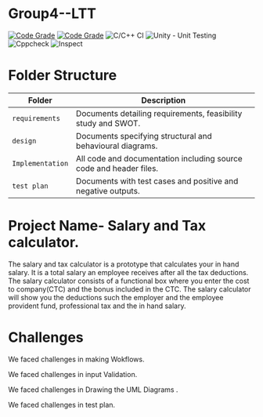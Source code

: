 # Group4--LTT
[![Code Grade](https://www.code-inspector.com/project/19015/score/svg)](https://frontend.code-inspector.com/public/project/19015/Group4--LTT/dashboard)
[![Code Grade](https://www.code-inspector.com/project/19015/status/svg)](https://frontend.code-inspector.com/public/project/19015/Group4--LTT/dashboard)
![C/C++ CI](https://github.com/shreyansh1406/Group4--LTT/workflows/C/C++%20CI/badge.svg)
![Unity - Unit Testing](https://github.com/shreyansh1406/Group4--LTT/workflows/Unity%20-%20Unit%20Testing/badge.svg)
![Cppcheck](https://github.com/shreyansh1406/Group4--LTT/workflows/Cppcheck/badge.svg)
![Inspect](https://github.com/shreyansh1406/Group4--LTT/workflows/Inspect/badge.svg)

# Folder Structure
Folder             | Description
-------------------| -----------------------------------------
`requirements`   | Documents detailing requirements, feasibility study and SWOT.
`design`         | Documents specifying structural and behavioural diagrams.
`Implementation` | All code and documentation including source code and header files.
`test plan`      | Documents with test cases and positive and negative outputs.

# Project Name- Salary and Tax calculator.

The salary and tax calculator is a prototype that calculates your in hand salary. It is a total salary an employee receives after all the tax deductions. The salary calculator consists of a functional box where you enter the cost to company(CTC) and the bonus included in the CTC. The salary calculator will show you the deductions such the employer and the employee provident fund, professional tax and the in hand salary.



# Challenges
We faced challenges in making Wokflows.

We faced challenges in input Validation.

We faced challenges in Drawing the UML Diagrams .

We faced challenges in test plan.
